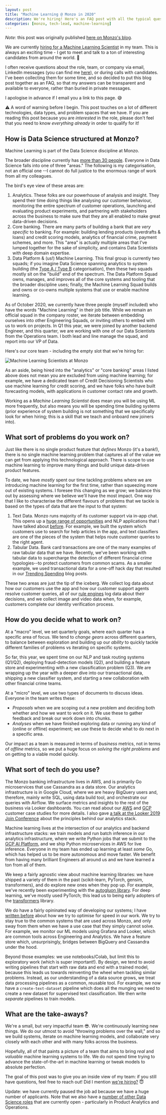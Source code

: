 ```yaml
---
layout: post
title: "Machine Learning @ Monzo in 2020"
description: We're hiring! Here's an FAQ post with all the typical questions that I receive.
categories: [monzo, tech-lead, machine-learning]
---
```


_Note_: this post was originally published [here on Monzo's blog](https://medium.com/data-monzo/machine-learning-at-monzo-d83a7d1a71e1).

We are currently [hiring for a Machine Learning Scientist](https://boards.greenhouse.io/monzo/jobs/517446) in my team. This is always an exciting time - I get to meet and talk to a ton of interesting candidates from around the world. 🙌 

I often receive questions about the role, team, or company via email, LinkedIn messages (you can find me [here](https://www.linkedin.com/in/nlathia/)), or during calls with candidates. I've been collecting them for some time, and so decided to put this blog post together as an FAQ, so that my answers can be transparent and available to everyone, rather than buried in private messages.

I apologise in advance if I email you a link to this page. 😅

⚠️ A word of warning before I begin. This post touches on a lot of different technologies, data types, and problem spaces that we have. If you are reading this post because you are _interested_ in the role, please don't feel that you need to know _everything already_ in order to qualify for it!

## How is Data Science structured at Monzo?

Machine Learning is part of the Data Science discipline at Monzo.

The broader discipline currently has [more than 30 people](https://monzo.com/blog/2019/11/04/how-we-scaled-our-data-team-from-1-to-30-people-part-1). Everyone in Data Science falls into one of three "areas." The following is my categorisation, not an official one --I cannot do full justice to the enormous range of work from all my colleagues.

The bird's eye view of these areas are:

1. Analytics. These folks are our powerhouse of analysis and insight. They spend their time doing things like analysing our customer behaviour, monitoring the entire spectrum of customer operations, launching and evaluating product experiments, and partnering with stakeholders across the business to make sure that they are all enabled to make great data-driven decisions.
2. Core banking. There are many parts of building a bank that are _very specific_ to banking. For example: building lending products (overdrafts & loans) and credit scoring models, analytics of financial crime, payment schemes, and more. This "area" is actually multiple areas that I've lumped together for the sake of simplicity, and contains Data Scientists with deep domain expertise.
3. Data Platform & (us!) Machine Learning. This final group is currently two squads; if you imagine Data Science spanning analytics to system building (the [Type A / Type B](https://medium.com/@rchang/my-two-year-journey-as-a-data-scientist-at-twitter-f0c13298aee6) categorisation), then these two squads mostly sit on the "build" end of the spectrum. The Data Platform Squad owns, manages, and improves all of the core systems and tooling that the broader discipline uses; finally, the Machine Learning Squad builds and owns or co-owns multiple systems that use or enable machine learning.

As of October 2020, we currently have three people (myself included) who have the words "Machine Learning" in their job title. While we remain an official squad in the company roster, we iterate between embedding ourselves into other Engineering Squads, or inviting others to embed with us to work on projects. In Q1 this year, we were joined by another backend Engineer, and this quarter, we are working with one of our Data Scientists from the Operations team. I both lead and line manage the squad, and report into our VP of Data.

Here's our core team - including the empty slot that we're hiring for:

![](https://nlathia.github.io/assets/monzo-machine-learning.png "Machine Learning Scientists at Monzo")

As an aside, being hired into the "analytics" or "core banking" areas I listed above does not mean you are excluded from using machine learning; for example, we have a dedicated team of Credit Decisioning Scientists who use machine learning for credit scoring, and we have folks who have built forecasting models, with applications in customer contact rate and growth.

Working as a _Machine Learning Scientist_ does mean you will be using ML more frequently, but also means you will be spending time building systems (prior experience of system building is not something that we specifically look for when hiring; this is a skill that we teach and onboard new joiners into).  

## What sort of problems do you work on?

Just like there is no single product feature that _defines_ Monzo (it's a bank!), there is no single machine learning problem that captures all of the value we can get from applying this technological approach. There is scope to use machine learning to improve many things and build unique data-driven product features.

To date, we have _mostly_ spent our time tackling problems where we are introducing machine learning for the first time, rather than squeezing more out of existing systems. I foresee this changing as we grow; we balance this out by assessing where we believe we'll have the most impact. One way that I like to characterise the different flavours of problems that we tackle is based on the types of data that are the input to that system:

1. Text Data. Monzo runs majority of its customer support via in-app chat. This opens up a [huge range of opportunities](http://nlathia.github.io/2020/06/Customer-service-machine-learning.html) and NLP applications that I have talked about [before](https://www.slideshare.net/neal.lathia/using-language-models-to-supercharge-monzos-customer-support). For example, we built the system which customers use to search for help articles in the app, and text classifiers are one of the pieces of the system that helps route customer queries to the right agent.
2. Tabular Data. Bank card transactions are one of the many examples of raw tabular data that we have. Recently, we've been working with tabular data to supercharge the detection of different financial crime typologies--to protect customers from common scams. As a smaller example, we used transactional data for a one-off hack day that resulted in our [Trending Spending](https://monzo.com/blog/trending-spending) blog posts.

These two areas are just the tip of the iceberg. We collect log data about how our customers use the app and how our customer support agents resolve customer queries, all of our [rule engines](http://nlathia.github.io/2020/10/ML-and-rule-engines.html) log data about their decisions, and we collect image and video data when, for example, customers complete our identity verification process.  

## How do you decide what to work on?

At a "macro" level, we set quarterly goals, where each quarter has a specific area of focus. We tend to _change gears_ across different quarters, to balance between exploration and building up our _ability_ to quickly tackle different families of problems vs iterating on specific systems.

So far, this year, we spent time on our NLP and task routing systems (Q1/Q2), deploying fraud-detection models (Q2), and building a feature store and experimenting with a new classification problem (Q3). We are wrapping up the year with a deeper dive into our transactional data, shipping a new classifier system, and starting a new collaboration with other financial crime teams. 

At a "micro" level, we use two types of documents to discuss ideas. Everyone in the team writes these:
* _Proposals_ when we are scoping out a new problem and deciding both whether and how we want to work on it. We use these to gather feedback and break our work down into chunks.
* _Analyses_ when we have finished exploring data or running any kind of (online or offline) experiment; we use these to decide what to do next in a specific area.

Our impact as a team is measured in terms of _business_ metrics, not in terms of _offline_ metrics, so we put a huge focus on _solving the right problems_ and on getting to a viable model quickly. 

## What sort of tech do you use?

The Monzo banking infrastructure lives in AWS, and is primarily Go microservices that use Cassandra as a data store. Our analytics infrastructure is in Google Cloud, where we are heavy BigQuery users and, therefore, mainly write SQL, using data build tool, and orchestrate our queries with Airflow. We surface metrics and insights to the rest of the business via Looker dashboards. You can read about our [AWS](https://aws.amazon.com/solutions/case-studies/monzo/) and [GCP](https://cloud.google.com/customers/monzo) customer case studies for more details. I also gave [a talk at the Looker 2019 Join Conference](https://www.youtube.com/watch?v=k7a3SHkMblI) about the principles behind our analytics stack.

Machine learning lives at the intersection of our analytics and backend infrastructure stacks: we train models and run batch inference in our analytics infrastructure, where we write Python jobs that we submit to the [GCP AI Platform](https://cloud.google.com/ai-platform), and we ship Python microservices in AWS for live inference. Everyone in my team has ended up learning at least _some_ Go, which has helped us to be more autonomous and move faster. We benefit from having many brilliant Engineers all around us and we have learned a ton from all of them.

We keep a fairly agnostic view about machine learning libraries: we have shipped a variety of them in the past (scikit-learn, PyTorch, gensim, transformers), and do explore new ones when they pop up. For example, we've recently been experimenting with the [autogluon library](https://github.com/awslabs/autogluon). For deep learning, we've mostly used PyTorch; this lead us to being early adopters of the [transformers](https://github.com/huggingface/transformers) library.

We do have a fairly opininated way of developing our systems; I have [written before](http://nlathia.github.io/2019/08/Machine-learning-faster.html) about how we try to optimise for speed in our work. We try to stay true to the common systems that are used across Monzo, and only sway from them when we have a use case that they simply cannot solve. For example, we monitor our ML models using Grafana and Looker, which are common tools across Engineering and Analytics. We have a feature store which, unsurprisingly, bridges between BigQuery and Cassandra under the hood.

Beyond those examples: we use notebooks/Colab, but limit this to exploratory work (which is super important!). By design, we tend to avoid writing pipelines that start with raw data and end with a trained model, because this leads us towards reinventing the wheel when tackling similar problems. Instead, as our understanding of a data source grows, we treat data processing pipelines as a common, reusable tool. For example, we now have a `create-text-dataset` pipeline which does all the munging we need to create a new dataset for supervised text classification. We then write _separate_ pipelines to train models.

## What are the take-aways?

We're a small, but very impactful team 😎. We're continuously learning new things. We do our utmost to avoid "throwing problems over the wall," and so we build systems, iterate on machine learning models, and collaborate very closely with each other and with many folks across the business.

Hopefully, all of that paints a picture of a team that aims to bring _real_ and _valuable_ machine learning systems to life. We do not spend time trying to advance the state-of-the-art in machine learning or tweak models to absolute perfection.

The goal of this post was to give you an inside view of my team: if you still have questions, feel free to reach out! Did I mention [we're hiring?](https://boards.greenhouse.io/monzo/jobs/517446) 😇

Update: we have currently paused the job ad because we have a huge number of applicants. Note that we also have a [number of other Data Science roles](https://monzo.com/careers/) that are currently open - particularly in Product Analytics and Operations.

